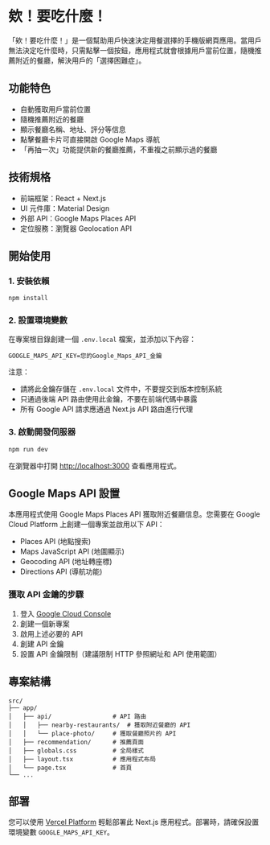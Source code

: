 # 欸！要吃什麼！

「欸！要吃什麼！」是一個幫助用戶快速決定用餐選擇的手機版網頁應用。當用戶無法決定吃什麼時，只需點擊一個按鈕，應用程式就會根據用戶當前位置，隨機推薦附近的餐廳，解決用戶的「選擇困難症」。

## 功能特色

- 自動獲取用戶當前位置
- 隨機推薦附近的餐廳
- 顯示餐廳名稱、地址、評分等信息
- 點擊餐廳卡片可直接開啟 Google Maps 導航
- 「再抽一次」功能提供新的餐廳推薦，不重複之前顯示過的餐廳

## 技術規格

- 前端框架：React + Next.js
- UI 元件庫：Material Design
- 外部 API：Google Maps Places API
- 定位服務：瀏覽器 Geolocation API

## 開始使用

### 1. 安裝依賴

```bash
npm install
```

### 2. 設置環境變數

在專案根目錄創建一個 `.env.local` 檔案，並添加以下內容：

```
GOOGLE_MAPS_API_KEY=您的Google_Maps_API_金鑰
```

注意：
- 請將此金鑰存儲在 `.env.local` 文件中，不要提交到版本控制系統
- 只通過後端 API 路由使用此金鑰，不要在前端代碼中暴露
- 所有 Google API 請求應通過 Next.js API 路由進行代理

### 3. 啟動開發伺服器

```bash
npm run dev
```

在瀏覽器中打開 [http://localhost:3000](http://localhost:3000) 查看應用程式。

## Google Maps API 設置

本應用程式使用 Google Maps Places API 獲取附近餐廳信息。您需要在 Google Cloud Platform 上創建一個專案並啟用以下 API：

- Places API (地點搜索)
- Maps JavaScript API (地圖顯示)
- Geocoding API (地址轉座標)
- Directions API (導航功能)

### 獲取 API 金鑰的步驟

1. 登入 [Google Cloud Console](https://console.cloud.google.com/)
2. 創建一個新專案
3. 啟用上述必要的 API
4. 創建 API 金鑰
5. 設置 API 金鑰限制（建議限制 HTTP 參照網址和 API 使用範圍）

## 專案結構

```
src/
├── app/
│   ├── api/                 # API 路由
│   │   ├── nearby-restaurants/  # 獲取附近餐廳的 API
│   │   └── place-photo/     # 獲取餐廳照片的 API
│   ├── recommendation/      # 推薦頁面
│   ├── globals.css          # 全局樣式
│   ├── layout.tsx           # 應用程式布局
│   └── page.tsx             # 首頁
└── ...
```

## 部署

您可以使用 [Vercel Platform](https://vercel.com/) 輕鬆部署此 Next.js 應用程式。部署時，請確保設置環境變數 `GOOGLE_MAPS_API_KEY`。
